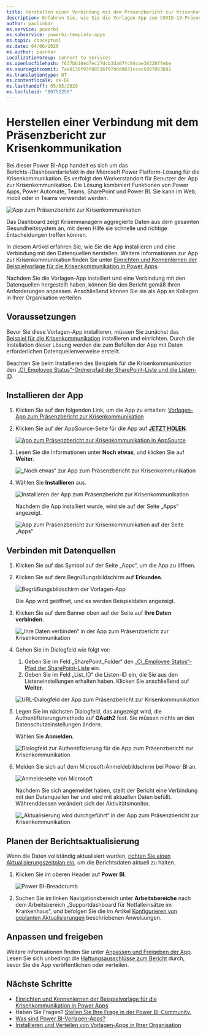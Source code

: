 ```yaml
---
title: Herstellen einer Verbindung mit dem Präsenzbericht zur Krisenkommunikation
description: Erfahren Sie, wie Sie die Vorlagen-App zum COVID-19-Präsenzbericht zur Krisenkommunikation erhalten und installieren und wie Sie eine Verbindung mit Daten herstellen.
author: paulinbar
ms.service: powerbi
ms.subservice: powerbi-template-apps
ms.topic: conceptual
ms.date: 04/06/2020
ms.author: painbar
LocalizationGroup: Connect to services
ms.openlocfilehash: f637bb10ed7ec27dcb3da07fc04cae39328ffebe
ms.sourcegitcommit: 7aa0136f93f88516f97ddd8031ccac5d07863b92
ms.translationtype: HT
ms.contentlocale: de-DE
ms.lasthandoff: 05/05/2020
ms.locfileid: "80752255"
---
```

# <a name="connect-to-the-crisis-communication-presence-report"></a>Herstellen einer Verbindung mit dem Präsenzbericht zur Krisenkommunikation

Bei dieser Power BI-App handelt es sich um das Berichts-/Dashboardartefakt in der Microsoft Power Platform-Lösung für die Krisenkommunikation. Es verfolgt den Workerstandort für Benutzer der App zur Krisenkommunikation. Die Lösung kombiniert Funktionen von Power Apps, Power Automate, Teams, SharePoint und Power BI. Sie kann im Web, mobil oder in Teams verwendet werden.

![App zum Präsenzbericht zur Krisenkommunikation](media/service-connect-to-crisis-communication-presence-report/service-crisis-communication-presence-report.png)

Das Dashboard zeigt Krisenmanagern aggregierte Daten aus dem gesamten Gesundheitssystem an, mit deren Hilfe sie schnelle und richtige Entscheidungen treffen können.

In diesem Artikel erfahren Sie, wie Sie die App installieren und eine Verbindung mit den Datenquellen herstellen. Weitere Informationen zur App zur Krisenkommunikation finden Sie unter [Einrichten und Kennenlernen der Beispielvorlage für die Krisenkommunikation in Power Apps](https://docs.microsoft.com/powerapps/maker/canvas-apps/sample-crisis-communication-app).

Nachdem Sie die Vorlagen-App installiert und eine Verbindung mit den Datenquellen hergestellt haben, können Sie den Bericht gemäß Ihren Anforderungen anpassen. Anschließend können Sie sie als App an Kollegen in Ihrer Organisation verteilen.

## <a name="prerequisites"></a>Voraussetzungen

Bevor Sie diese Vorlagen-App installieren, müssen Sie zunächst das [Beispiel für die Krisenkommunikation](https://docs.microsoft.com/powerapps/maker/canvas-apps/sample-crisis-communication-app) installieren und einrichten. Durch die Installation dieser Lösung werden die zum Befüllen der App mit Daten erforderlichen Datenquellenverweise erstellt.

Beachten Sie beim Installieren des Beispiels für die Krisenkommunikation den [„CI_Employee Status“-Ordnerpfad der SharePoint-Liste und die Listen-ID](https://docs.microsoft.com/powerapps/maker/canvas-apps/sample-crisis-communication-app#monitor-office-absences-with-power-bi).

## <a name="install-the-app"></a>Installieren der App

1. Klicken Sie auf den folgenden Link, um die App zu erhalten: [Vorlagen-App zum Präsenzbericht zur Krisenkommunikation](https://appsource.microsoft.com/en-us/product/power-bi/pbi-contentpacks.crisiscomms)

1. Klicken Sie auf der AppSource-Seite für die App auf [**JETZT HOLEN**](https://appsource.microsoft.com/en-us/product/power-bi/pbi-contentpacks.crisiscomms).

    [![App zum Präsenzbericht zur Krisenkommunikation in AppSource](media/service-connect-to-crisis-communication-presence-report/service-crisis-communication-presence-report-app-appsource-get-it-now.png)](https://appsource.microsoft.com/en-us/product/power-bi/pbi-contentpacks.crisiscomms)

1. Lesen Sie die Informationen unter **Noch etwas**, und klicken Sie auf **Weiter**.

    ![„Noch etwas“ zur App zum Präsenzbericht zur Krisenkommunikation](media/service-connect-to-crisis-communication-presence-report/service-crisis-communication-presence-report-1-more-thing.png)

1. Wählen Sie **Installieren** aus. 

    ![Installieren der App zum Präsenzbericht zur Krisenkommunikation](media/service-connect-to-crisis-communication-presence-report/service-crisis-communication-presence-report-select-install.png)

    Nachdem die App installiert wurde, wird sie auf der Seite „Apps“ angezeigt.

   ![App zum Präsenzbericht zur Krisenkommunikation auf der Seite „Apps“](media/service-connect-to-crisis-communication-presence-report/service-crisis-communication-presence-report-app-apps-page-icon.png)

## <a name="connect-to-data-sources"></a>Verbinden mit Datenquellen

1. Klicken Sie auf das Symbol auf der Seite „Apps“, um die App zu öffnen.

1. Klicken Sie auf dem Begrüßungsbildschirm auf **Erkunden**.

   ![Begrüßungsbildschirm der Vorlagen-App](media/service-connect-to-crisis-communication-presence-report/service-crisis-communication-presence-report-app-splash-screen.png)

   Die App wird geöffnet, und es werden Beispieldaten angezeigt.

1. Klicken Sie auf dem Banner oben auf der Seite auf **Ihre Daten verbinden**.

   ![„Ihre Daten verbinden“ in der App zum Präsenzbericht zur Krisenkommunikation](media/service-connect-to-crisis-communication-presence-report/service-crisis-communication-presence-report-app-connect-data.png)

1. Gehen Sie im Dialogfeld wie folgt vor:
   1. Geben Sie im Feld „SharePoint_Folder“ den [„CI_Employee Status“-Pfad der SharePoint-Liste](https://docs.microsoft.com/powerapps/maker/canvas-apps/sample-crisis-communication-app#monitor-office-absences-with-power-bi) ein.
   1. Geben Sie im Feld „List_ID“ die Listen-ID ein, die Sie aus den Listeneinstellungen erhalten haben. Klicken Sie anschließend auf **Weiter**.

   ![URL-Dialogfeld der App zum Präsenzbericht zur Krisenkommunikation](media/service-connect-to-crisis-communication-presence-report/service-crisis-communication-presence-report-app-url-dialog.png)

1. Legen Sie im nächsten Dialogfeld, das angezeigt wird, die Authentifizierungsmethode auf **OAuth2** fest. Sie müssen nichts an den Datenschutzeinstellungen ändern.

   Wählen Sie **Anmelden**.

   ![Dialogfeld zur Authentifizierung für die App zum Präsenzbericht zur Krisenkommunikation](media/service-connect-to-crisis-communication-presence-report/service-crisis-communication-presence-report-app-authentication-dialog.png)

1. Melden Sie sich auf dem Microsoft-Anmeldebildschirm bei Power BI an.

   ![Anmeldeseite von Microsoft](media/service-connect-to-crisis-communication-presence-report/service-crisis-communication-presence-report-app-microsoft-login.png)

   Nachdem Sie sich angemeldet haben, stellt der Bericht eine Verbindung mit den Datenquellen her und wird mit aktuellen Daten befüllt. Währenddessen verändert sich der Aktivitätsmonitor.

   ![„Aktualisierung wird durchgeführt“ in der App zum Präsenzbericht zur Krisenkommunikation](media/service-connect-to-crisis-communication-presence-report/service-crisis-communication-presence-report-app-refresh-monitor.png)

## <a name="schedule-report-refresh"></a>Planen der Berichtsaktualisierung

Wenn die Daten vollständig aktualisiert wurden, [richten Sie einen Aktualisierungszeitplan ein](../refresh-scheduled-refresh.md), um die Berichtsdaten aktuell zu halten.

1. Klicken Sie im oberen Header auf **Power BI**.

   ![Power BI-Breadcrumb](media/service-connect-to-crisis-communication-presence-report/service-crisis-communication-presence-report-app-powerbi-breadcrumb.png)

1. Suchen Sie im linken Navigationsbereich unter **Arbeitsbereiche** nach dem Arbeitsbereich „Supportdashboard für Notfalleinsätze im Krankenhaus“, und befolgen Sie die im Artikel [Konfigurieren von geplanten Aktualisierungen](../refresh-scheduled-refresh.md) beschriebenen Anweisungen.

## <a name="customize-and-share"></a>Anpassen und freigeben

Weitere Informationen finden Sie unter [Anpassen und Freigeben der App](../service-template-apps-install-distribute.md#customize-and-share-the-app). Lesen Sie sich unbedingt die [Haftungsausschlüsse zum Bericht](../create-reports/sample-covid-19-us.md#disclaimers) durch, bevor Sie die App veröffentlichen oder verteilen.

## <a name="next-steps"></a>Nächste Schritte
* [Einrichten und Kennenlernen der Beispielvorlage für die Krisenkommunikation in Power Apps](https://docs.microsoft.com/powerapps/maker/canvas-apps/sample-crisis-communication-app)
* Haben Sie Fragen? [Stellen Sie Ihre Frage in der Power BI-Community.](https://community.powerbi.com/)
* [Was sind Power BI-Vorlagen-Apps?](../service-template-apps-overview.md)
* [Installieren und Verteilen von Vorlagen-Apps in Ihrer Organisation](../service-template-apps-install-distribute.md)
